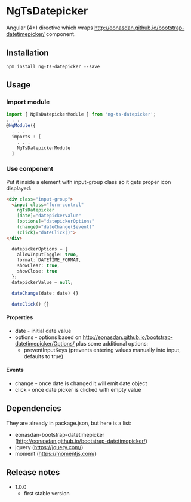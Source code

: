 # NgTsDatepicker

Angular (4+) directive which wraps http://eonasdan.github.io/bootstrap-datetimepicker/ component.

## Installation

`npm install ng-ts-datepicker --save`

## Usage

### Import module

```ts
import { NgTsDatepickerModule } from 'ng-ts-datepicker';
. . .
@NgModule({
  . . .
  imports : [
    . . .
    NgTsDatepickerModule
  ]
```

### Use component

Put it inside a element with input-group class so it gets proper icon displayed:

```html
<div class="input-group">
  <input class="form-control"
    ngTsDatepicker
    [date]="datepickerValue"
    [options]="datepickerOptions"
    (change)="dateChange($event)"
    (click)="dateClick()">
</div>
```

```ts
  datepickerOptions = {
    allowInputToggle: true,
    format: DATETIME_FORMAT,
    showClear: true,
    showClose: true
  };
  datepickerValue = null;

  dateChange(date: date) {}

  dateClick() {}
```

#### Properties

- date - initial date value
- options - options based on http://eonasdan.github.io/bootstrap-datetimepicker/Options/ plus some additional options:
  - preventInputKeys (prevents entering values manually into input, defaults to true)

#### Events
- change - once date is changed it will emit date object
- click - once date picker is clicked with empty value

## Dependencies

They are already in package.json, but here is a list:

- eonasdan-bootstrap-datetimepicker (http://eonasdan.github.io/bootstrap-datetimepicker/)
- jquery (https://jquery.com/)
- moment (https://momentjs.com/)

## Release notes
- 1.0.0
  - first stable version
